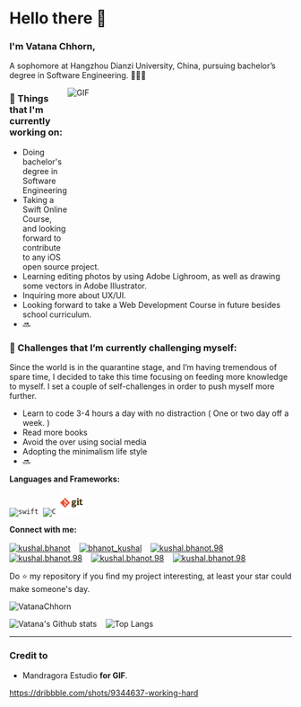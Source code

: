 # Hello there 👋 

### I'm Vatana Chhorn, 

A sophomore at Hangzhou Dianzi University, China, pursuing bachelor’s degree in Software Engineering. 👨🏻‍💻 

<img align="right" alt="GIF" src="https://github.com/VatanaChhorn/VatanaChhorn/blob/master/image_processing20200107-3552-13pkkb4.gif" width="400" height="300" />

### 💼  Things that I'm currently working on: 
* Doing bachelor's degree in Software Engineering
* Taking a Swift Online Course, and looking forward to contribute to any iOS open source project. 
* Learning editing photos by using Adobe Lighroom,  as well as drawing some vectors in Adobe Illustrator.
* Inquiring more about UX/UI.  
* Looking forward to take a Web Development Course in future besides school curriculum. 
* 🔜

### 🌱 Challenges that I’m currently challenging myself:
Since the world is in the quarantine stage, and I’m having tremendous of spare time, I decided to take this time focusing on feeding more knowledge to myself. I set a couple of self-challenges in order to push myself more further. 

* Learn to code 3-4 hours a day with no distraction ( One or two day off a week. ) 
* Read more books
* Avoid the over using social media
* Adopting the minimalism life style
* 🔜

 
 **Languages and Frameworks:**
<p align="left">
  <code><img src="https://github.com/abranhe/programming-languages-logos/blob/master/src/swift/swift_48x48.png" alt="swift" width="40" height="40"/></code>&nbsp;
  <code><img src="https://github.com/abranhe/programming-languages-logos/blob/master/src/c/c_48x48.png" alt="C" width="40" height="40" /></code>&nbsp;
  <code><img src="https://raw.githubusercontent.com/github/explore/80688e429a7d4ef2fca1e82350fe8e3517d3494d/topics/git/git.png" alt="git" width="40" height="40" /></code>&nbsp;
   </p>

**Connect with me:**
<p align="left">
<a href="https://www.instagram.com/vatana.chhorn/" target="blank"><img align="center" src="https://cdn.jsdelivr.net/npm/simple-icons@3.0.1/icons/instagram.svg" alt="kushal.bhanot" height="40" width="40" /></a> &nbsp;&nbsp;
<a href="https://twitter.com/vatana_chhorn" target="blank"><img align="center" src="https://cdn.jsdelivr.net/npm/simple-icons@3.0.1/icons/twitter.svg" alt="bhanot_kushal" height="40" width="40" /></a> &nbsp;&nbsp;
<a href="https://www.facebook.com/vatan4c" target="blank"><img align="center" src="https://cdn.jsdelivr.net/npm/simple-icons@3.0.1/icons/facebook.svg" alt="kushal.bhanot.98" height="40" width="40" /></a> &nbsp;&nbsp;
<a href="https://open.spotify.com/user/onlyvatana23?si=-McUZw0zTj-a8SvbVe1qZA" target="blank"><img align="center" src="https://cdn.jsdelivr.net/npm/simple-icons@3.0.1/icons/spotify.svg" alt="kushal.bhanot.98" height="40" width="40" /></a> &nbsp;&nbsp;
  <a href="https://www.goodreads.com/user/show/83098234-vatana-chhorn" target="blank"><img align="center" src="https://cdn.jsdelivr.net/npm/simple-icons@3.0.1/icons/goodreads.svg" alt="kushal.bhanot.98" height="40" width="40" /></a> &nbsp;&nbsp;
   <a href="https://unsplash.com/@vatanachhorn" target="blank"><img align="center" src="https://cdn.jsdelivr.net/npm/simple-icons@3.0.1/icons/unsplash.svg" alt="kushal.bhanot.98" height="40" width="40" /></a> &nbsp;&nbsp;
</p>


Do ⭐ my repository if you find my project interesting, at least your star could make someone's day.  

<img src="https://komarev.com/ghpvc/?username=VatanaChhorn" alt="VatanaChhorn" />
 
![Vatana's Github stats](https://github-readme-stats.vercel.app/api?username=vatanachhorn&show_icons=true&theme=dracula)
&nbsp;&nbsp;
![Top Langs](https://github-readme-stats.vercel.app/api/top-langs/?username=vatanachhorn&theme=dracula)

---

### Credit to 
-  Mandragora Estudio **for GIF**. 

https://dribbble.com/shots/9344637-working-hard
